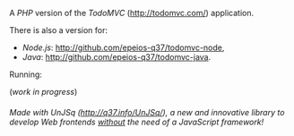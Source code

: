 A *PHP* version of the *TodoMVC* (<http://todomvc.com/>) application.

There is also a version for:

  * *Node.js*: <http://github.com/epeios-q37/todomvc-node>,
  * *Java*: <http://github.com/epeios-q37/todomvc-java>.

Running:

(*work in progress*)

###### Made with *UnJSq* (<http://q37.info/UnJSq/>), a new and innovative library to develop Web *frontends* <u>without</u> the need of a *JavaScript* framework!










